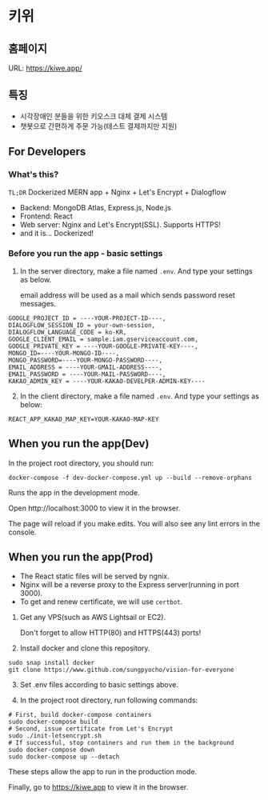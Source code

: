 # 키위

## 홈페이지

URL: https://kiwe.app/

## 특징

- 시각장애인 분들을 위한 키오스크 대체 결제 시스템
- 챗봇으로 간편하게 주문 가능(테스트 결제까지만 지원)

## For Developers

### What's this?

`TL;DR` Dockerized MERN app + Nginx + Let's Encrypt + Dialogflow

- Backend: MongoDB Atlas, Express.js, Node.js
- Frontend: React
- Web server: Nginx and Let's Encrypt(SSL). Supports HTTPS!
- and it is... Dockerized!

### Before you run the app - basic settings

1. In the server directory, make a file named `.env`.
   And type your settings as below.

   email address will be used as a mail which sends password reset messages.

```
GOOGLE_PROJECT_ID = ----YOUR-PROJECT-ID----,
DIALOGFLOW_SESSION_ID = your-own-session,
DIALOGFLOW_LANGUAGE_CODE = ko-KR,
GOOGLE_CLIENT_EMAIL = sample.iam.gserviceaccount.com,
GOOGLE_PRIVATE_KEY = ----YOUR-GOOGLE-PRIVATE-KEY----,
MONGO_ID=----YOUR-MONGO-ID----,
MONGO_PASSWORD=----YOUR-MONGO-PASSWORD----,
EMAIL_ADDRESS = ----YOUR-GMAIL-ADDRESS----,
EMAIL_PASSWORD = ----YOUR-MAIL-PASSWORD----,
KAKAO_ADMIN_KEY = ----YOUR-KAKAO-DEVELPER-ADMIN-KEY----
```

2. In the client directory, make a file named `.env`.
   And type your settings as below:

```
REACT_APP_KAKAO_MAP_KEY=YOUR-KAKAO-MAP-KEY
```

## When you run the app(Dev)

In the project root directory, you should run:

`docker-compose -f dev-docker-compose.yml up --build --remove-orphans`

Runs the app in the development mode.

Open http://localhost:3000 to view it in the browser.

The page will reload if you make edits.
You will also see any lint errors in the console.

## When you run the app(Prod)

- The React static files will be served by ngnix.
- Nginx will be a reverse proxy to the Express server(running in port 3000).
- To get and renew certificate, we will use `certbot`.

1. Get any VPS(such as AWS Lightsail or EC2).

   Don't forget to allow HTTP(80) and HTTPS(443) ports!

2. Install docker and clone this repository.
```
sudo snap install docker
git clone https://www.github.com/sungpyocho/vision-for-everyone
```

3. Set .env files according to basic settings above.


4. In the project root directory, run following commands:

```
# First, build docker-compose containers
sudo docker-compose build
# Second, issue certificate from Let's Encrypt
sudo ./init-letsencrypt.sh
# If successful, stop containers and run them in the background
sudo docker-compose down
sudo docker-compose up --detach
```

These steps allow the app to run in the production mode.

Finally, go to https://kiwe.app to view it in the browser.
